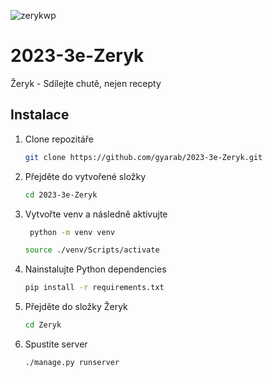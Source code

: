 ![zerykwp](https://github.com/gyarab/2023-3e-Zeryk/assets/93973906/cafc3ba2-881b-4359-b465-6a97caddfd23)

# 2023-3e-Zeryk
Žeryk - Sdílejte chutě, nejen recepty

## Instalace
1. Clone repozitáře

    ```bash
    git clone https://github.com/gyarab/2023-3e-Zeryk.git
    ```

2. Přejděte do vytvořené složky

    ```bash
    cd 2023-3e-Zeryk
    ```

3. Vytvořte venv a následně aktivujte
   
   ```bash
    python -m venv venv
    ```
   
    ```bash
    source ./venv/Scripts/activate
    ```
   
4. Nainstalujte Python dependencies

     ```bash
     pip install -r requirements.txt
     ```
   
6. Přejděte do složky Žeryk

    ```bash
    cd Zeryk
    ```
   
8. Spustite server

    ```bash
    ./manage.py runserver
    ```

   

   
